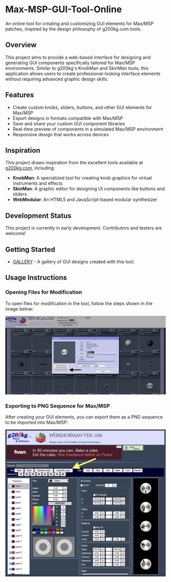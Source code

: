 # Max-MSP-GUI-Tool-Online

An online tool for creating and customizing GUI elements for Max/MSP patches, inspired by the design philosophy of g200kg.com tools.

## Overview

This project aims to provide a web-based interface for designing and generating GUI components specifically tailored for Max/MSP environments. Similar to g200kg's KnobMan and SkinMan tools, this application allows users to create professional-looking interface elements without requiring advanced graphic design skills.

## Features

- Create custom knobs, sliders, buttons, and other GUI elements for Max/MSP
- Export designs in formats compatible with Max/MSP
- Save and share your custom GUI component libraries
- Real-time preview of components in a simulated Max/MSP environment
- Responsive design that works across devices

## Inspiration

This project draws inspiration from the excellent tools available at [g200kg.com](https://www.g200kg.com/), including:

- **KnobMan**: A specialized tool for creating knob graphics for virtual instruments and effects
- **SkinMan**: A graphic editor for designing UI components like buttons and sliders
- **WebModular**: An HTML5 and JavaScript-based modular synthesizer

## Development Status

This project is currently in early development. Contributors and testers are welcome!

## Getting Started


- [GALLERY](https://www.g200kg.com/en/webknobman/gallery.php) - A gallery of GUI designs created with this tool.

## Usage Instructions

### Opening Files for Modification
To open files for modification in the tool, follow the steps shown in the image below:

![Opening Files](OPEN%20WITH.png)

### Exporting to PNG Sequence for Max/MSP
After creating your GUI elements, you can export them as a PNG sequence to be imported into Max/MSP:

![Exporting to PNG Sequence](EXPORT.png)



